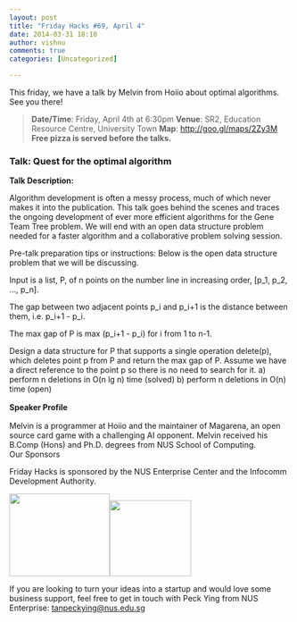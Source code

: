 ```yaml
---
layout: post
title: "Friday Hacks #69, April 4"
date: 2014-03-31 18:10
author: vishnu
comments: true
categories: [Uncategorized]

---
```

This friday, we have a talk by Melvin from Hoiio about optimal algorithms. See you there!
<blockquote><strong>Date/Time</strong>: Friday, April 4th at 6:30pm
<strong>Venue</strong>: SR2, Education Resource Centre, University Town
<strong>Map</strong>: <a href="http://goo.gl/maps/2Zy3M">http://goo.gl/maps/2Zy3M</a>
<strong>Free pizza is served before the talks.</strong></blockquote>
<h3>Talk: Quest for the optimal algorithm</h3>
<strong>Talk Description:</strong>
<div>
<div>

Algorithm development is often a messy process, much of which never makes it into the publication. This talk goes behind the scenes and traces the ongoing development of ever more efficient algorithms for the Gene Team Tree problem. We will end with an open data structure problem needed for a faster algorithm and a collaborative problem solving session.

Pre-talk preparation tips or instructions: Below is the open data structure problem that we will be discussing.

Input is a list, P, of n points on the number line in increasing order,
[p_1, p_2, ..., p_n].

The gap between two adjacent points p_i and p_i+1 is the distance between
them, i.e. p_i+1 - p_i.

The max gap of P is max (p_i+1 - p_i) for i from 1 to n-1.

Design a data structure for P that supports a single operation delete(p), which
deletes point p from P and return the max gap of P. Assume we have a direct
reference to the point p so there is no need to search for it.
a) perform n deletions in O(n lg n) time (solved)
b) perform n deletions in O(n) time (open)

<strong style="line-height: 1.5em;">Speaker Profile</strong>

</div>
<div><strong style="line-height: 1.5em;"></strong>Melvin is a programmer at Hoiio and the maintainer of Magarena, an open source card game with a challenging AI opponent. Melvin received his B.Comp (Hons) and Ph.D. degrees from NUS School of Computing.</div>
</div>
Our Sponsors

Friday Hacks is sponsored by the NUS Enterprise Center and the Infocomm Development Authority.

<a href="/res/2013/10/ETP-logo-full-color-vertical-to-be-used.jpg"><img alt="" src="/res/2013/10/ETP-logo-full-color-vertical-to-be-used-300x247.jpg" width="180" height="148" /></a><a href="/res/2013/10/ida.png"><img alt="" src="/res/2013/10/ida-300x280.png" width="146" height="136" /></a>

If you are looking to turn your ideas into a startup and would love some business support, feel free to get in touch with Peck Ying from NUS Enterprise: tanpeckying@nus.edu.sg
